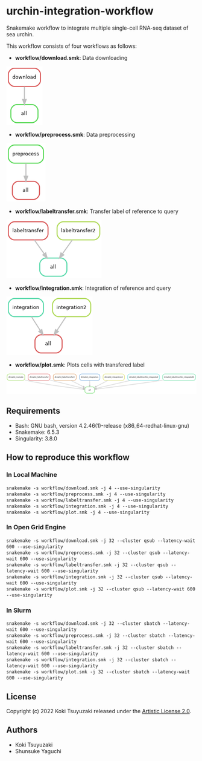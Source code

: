 # urchin-integration-workflow
Snakemake workflow to integrate multiple single-cell RNA-seq dataset of sea urchin.

This workflow consists of four workflows as follows:

- **workflow/download.smk**: Data downloading

![](https://github.com/kokitsuyuzaki/urchin-integration-workflow/blob/main/plot/download.png?raw=true)

- **workflow/preprocess.smk**: Data preprocessing

![](https://github.com/kokitsuyuzaki/urchin-integration-workflow/blob/main/plot/preprocess.png?raw=true)

- **workflow/labeltransfer.smk**: Transfer label of reference to query

![](https://github.com/kokitsuyuzaki/urchin-integration-workflow/blob/main/plot/labeltransfer.png?raw=true)

- **workflow/integration.smk**: Integration of reference and query

![](https://github.com/kokitsuyuzaki/urchin-integration-workflow/blob/main/plot/integration.png?raw=true)

- **workflow/plot.smk**: Plots cells with transfered label

![](https://github.com/kokitsuyuzaki/urchin-integration-workflow/blob/main/plot/plot.png?raw=true)

## Requirements
- Bash: GNU bash, version 4.2.46(1)-release (x86_64-redhat-linux-gnu)
- Snakemake: 6.5.3
- Singularity: 3.8.0

## How to reproduce this workflow
### In Local Machine

```
snakemake -s workflow/download.smk -j 4 --use-singularity
snakemake -s workflow/preprocess.smk -j 4 --use-singularity
snakemake -s workflow/labeltransfer.smk -j 4 --use-singularity
snakemake -s workflow/integration.smk -j 4 --use-singularity
snakemake -s workflow/plot.smk -j 4 --use-singularity
```

### In Open Grid Engine

```
snakemake -s workflow/download.smk -j 32 --cluster qsub --latency-wait 600 --use-singularity
snakemake -s workflow/preprocess.smk -j 32 --cluster qsub --latency-wait 600 --use-singularity
snakemake -s workflow/labeltransfer.smk -j 32 --cluster qsub --latency-wait 600 --use-singularity
snakemake -s workflow/integration.smk -j 32 --cluster qsub --latency-wait 600 --use-singularity
snakemake -s workflow/plot.smk -j 32 --cluster qsub --latency-wait 600 --use-singularity
```

### In Slurm

```
snakemake -s workflow/download.smk -j 32 --cluster sbatch --latency-wait 600 --use-singularity
snakemake -s workflow/preprocess.smk -j 32 --cluster sbatch --latency-wait 600 --use-singularity
snakemake -s workflow/labeltransfer.smk -j 32 --cluster sbatch --latency-wait 600 --use-singularity
snakemake -s workflow/integration.smk -j 32 --cluster sbatch --latency-wait 600 --use-singularity
snakemake -s workflow/plot.smk -j 32 --cluster sbatch --latency-wait 600 --use-singularity
```

## License
Copyright (c) 2022 Koki Tsuyuzaki released under the [Artistic License 2.0](http://www.perlfoundation.org/artistic_license_2_0).

## Authors
- Koki Tsuyuzaki
- Shunsuke Yaguchi